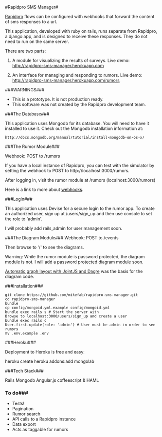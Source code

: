 #Rapidpro SMS Manager#

[Rapidpro](http://www.rapidpro.io) flows can be configured with webhooks that forward the content of sms responses to a url. 

This application, developed with ruby on rails, runs separate from Rapidpro, a django app, and is designed to receive these responses. They do not need to run on the same server. 


There are two parts: 

1. A module for visualizing the results of surveys. 
   Live demo: http://rapidpro-sms-manager.herokuapp.com


2. An interface for managing and responding to rumors. Live demo: http://rapidpro-sms-manager.herokuapp.com/rumors


###WARNINGS###
- This is a prototype. It is not production ready.
- This software was not created by the Rapidpro development team.

###The Database###

This application uses Mongodb for its database. You will need to have it installed to use it. Check out the Mongodb installation information at:

    http://docs.mongodb.org/manual/tutorial/install-mongodb-on-os-x/

###The Rumor Module###

Webhook: POST to /rumors

If you have a local instance of Rapidpro, you can test with the simulator by setting the webhook to POST to http://localhost:3000/rumors.

After logging in, visit the rumor module at /rumors (localhost:3000/rumors)

Here is a link to more about [webhooks](http://docs.rapidpro.io/#article_378174).

###Login###

This application uses Devise for a secure login to the rumor app. To create an authorized user, sign up at /users/sign_up and then use console to set the role to 'admin'.

I will probably add rails_admin for user management soon.

###The Diagram Module###
Webhook: POST to /events

Then browse to '/' to see the diagrams.

Warning: While the rumor module is password protected, the diagram module is not. I will add a password protected diagram module soon.

[Automatic graph layout with JointJS and Dagre](http://www.daviddurman.com/automatic-graph-layout-with-jointjs-and-dagre.html) was the basis for the diagram code. 

###Installation###

    git clone https://github.com/mikefab/rapidpro-sms-manager.git
    cd rapidpro-sms-manager
    bundle
    cp config/mongoid.yml.example config/mongoid.yml
    bundle exec rails s # Start the server with
    Browse to localhost:3000/users/sign_up and create a user
    bundle exec rails c
    User.first.update(role: 'admin') # User must be admin in order to see rumors
    mv .env.example .env


###Heroku###

Deployment to Heroku is free and easy:

heroku create
heroku addons:add mongolab

###Tech Stack###

Rails
Mongodb
Angular.js
coffeescript & HAML


### To do###
* Tests!
* Pagination
* Rumor search
* API calls to a Rapidpro instance
* Data export
* Acts as taggable for rumors
